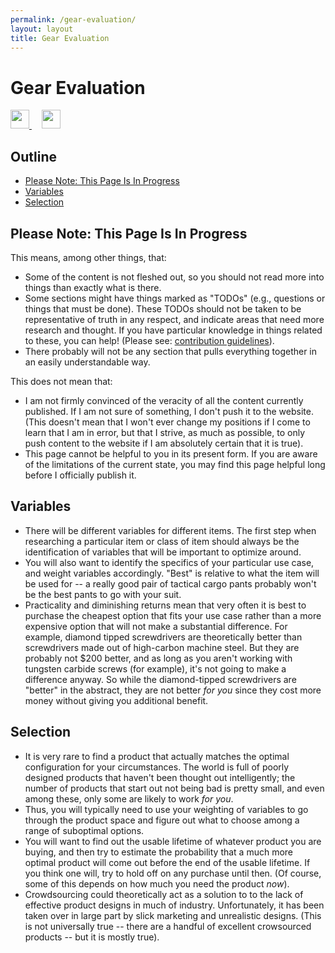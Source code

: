 ```yaml
---
permalink: /gear-evaluation/
layout: layout
title: Gear Evaluation
---
```


<div class="center">

   <h1>Gear Evaluation</h1>

   <a href="https://github.com/StevenTammen/steventammen.github.io/edit/master/pages/gear-evaluation.md" target="_blank">
     <img src="https://steventammen.github.io/assets/images/GitHub.png" height="30" width="30">
   </a> &nbsp; &nbsp;

   <a href="http://prose.io/#StevenTammen/steventammen.github.io/edit/master/pages/gear-evaluation.md" target="_blank">
     <img src="https://steventammen.github.io/assets/images/Prose.png" height="30" width="30">
   </a>

</div>

## Outline

- [Please Note: This Page Is In Progress](#please-note-this-page-is-in-progress)
- [Variables](#variables)
- [Selection](#selection)

## Please Note: This Page Is In Progress

This means, among other things, that:

- Some of the content is not fleshed out, so you should not read more into things than exactly what is there.
- Some sections might have things marked as "TODOs" (e.g., questions or things that must be done). These TODOs should not be taken to be representative of truth in any respect, and indicate areas that need more research and thought. If you have particular knowledge in things related to these, you can help! (Please see: [contribution guidelines](https://github.com/StevenTammen/steventammen.github.io#contribution-guidelines)).
- There probably will not be any section that pulls everything together in an easily understandable way.

This does not mean that:

- I am not firmly convinced of the veracity of all the content currently published. If I am not sure of something, I don't push it to the website. (This doesn't mean that I won't ever change my positions if I come to learn that I am in error, but that I strive, as much as possible, to only push content to the website if I am absolutely certain that it is true).
- This page cannot be helpful to you in its present form. If you are aware of the limitations of the current state, you may find this page helpful long before I officially publish it.


## Variables

- There will be different variables for different items. The first step when researching a particular item or class of item should always be the identification of variables that will be important to optimize around.
- You will also want to identify the specifics of your particular use case, and weight variables accordingly. "Best" is relative to what the item will be used for -- a really good pair of tactical cargo pants probably won't be the best pants to go with your suit.
- Practicality and diminishing returns mean that very often it is best to purchase the cheapest option that fits your use case rather than a more expensive option that will not make a substantial difference. For example, diamond tipped screwdrivers are theoretically better than screwdrivers made out of high-carbon machine steel. But they are probably not $200 better, and as long as you aren't working with tungsten carbide screws (for example), it's not going to make a difference anyway. So while the diamond-tipped screwdrivers are "better" in the abstract, they are not better *for you* since they cost more money without giving you additional benefit.

## Selection

- It is very rare to find a product that actually matches the optimal configuration for your circumstances. The world is full of poorly designed products that haven't been thought out intelligently; the number of products that start out not being bad is pretty small, and even among these, only some are likely to work *for you*.
- Thus, you will typically need to use your weighting of variables to go through the product space and figure out what to choose among a range of suboptimal options.
- You will want to find out the usable lifetime of whatever product you are buying, and then try to estimate the probability that a much more optimal product will come out before the end of the usable lifetime. If you think one will, try to hold off on any purchase until then. (Of course, some of this depends on how much you need the product *now*).
- Crowdsourcing could theoretically act as a solution to to the lack of effective product designs in much of industry. Unfortunately, it has been taken over in large part by slick marketing and unrealistic designs. (This is not universally true -- there are a handful of excellent crowsourced products -- but it is mostly true).
